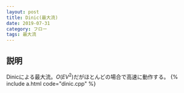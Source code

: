 ```yaml
---
layout: post
title: Dinic(最大流)
date: 2019-07-31
category: フロー
tags: 最大流
---
```


## 説明
Dinicによる最大流。$O(EV^2)$だがほとんどの場合で高速に動作する。
{% include a.html code="dinic.cpp" %}